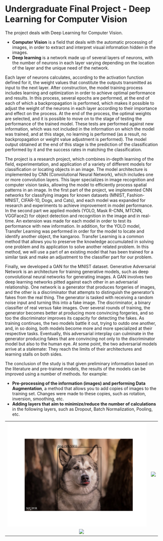 # Undergraduate Final Project - Deep Learning for Computer Vision

The project deals with Deep Learning for Computer Vision.
* **Computer Vision** is a field that deals with the automatic processing of images, in order to extract and interpret visual information hidden in the images. 
* **Deep learning** is a network made up of several layers of neurons, with the number of neurons in each layer varying depending on the location of the layer and the unique need of the network.

Each layer of neurons calculates, according to the activation function defined for it, the weight values that constitute the outputs transmitted as input to the next layer. After construction, the model training process includes learning and optimization in order to achieve optimal performance and results. In this process, several epochs are performed, at the end of each of which a backpropagation is performed, which makes it possible to adjust the weight of the neurons in each layer according to their importance and effect on the process. At the end of the process, the optimal weights are selected, and it is possible to move on to the stage of testing the performance of the trained model. These tests are performed against new information, which was not included in the information on which the model was trained, and at this stage, no learning is performed (as a result, no backpropagation or weight value adjustment is performed). The model output obtained at the end of this stage is the prediction of the classification performed by it and the success rates in matching the classification. 

The project is a research project, which combines in-depth learning of the field, experimentation, and application of a variety of different models for classification or locating objects in an image. The model architecture is implemented by CNN (Convolutional Neural Network), which includes one or more convolution layers. This layer specializes in image recognition and computer vision tasks, allowing the model to efficiently process spatial patterns in an image. In the first part of the project, we implemented CNN networks for classifying images for known datasets (MNIST, Fashion-MNIST, CIFAR-10, Dogs, and Cats), and each model was expanded for research and experiments to achieve improvement in model performance. In the second part we applied models (YOLO, Mask R-CNN, MTCNN, VGGFace2) for object detection and recognition in the image and in real-time. An extension was made for each model in order to test its performance with new information. In addition, for the YOLO model, Transfer Learning was performed in order for the model to locate and identify another object, the kangaroo. Transfer Learning is a common method that allows you to preserve the knowledge accumulated in solving one problem and its application to solve another related problem. In this method, we will use a part of an existing model that has been trained for a similar task and make an adjustment to the classifier part for our problem.

Finally, we developed a GAN for the MNIST dataset. Generative Adversarial Network is an architecture for training generative models, such as deep convolutional neural networks for generating images. A GAN involves two deep learning networks pitted against each other in an adversarial relationship. One network is a generator that produces forgeries of images, and the other is a discriminator that attempts to distinguish the generator’s fakes from the real thing. The generator is tasked with receiving a random noise input and turning this into a fake image. The discriminator, a binary classifier of real versus fake images. Over several rounds of training, the generator becomes better at producing more convincing forgeries, and so too the discriminator improves its capacity for detecting the fakes. As training continues, the two models battle it out, trying to outdo one another, and, in so doing, both models become more and more specialized at their respective tasks. Eventually, this adversarial interplay can culminate in the generator producing fakes that are convincing not only to the discriminator model but also to the human eye. At some point, the two adversarial models arrive at a stalemate: They reach the limits of their architectures and learning stalls on both sides.

The conclusion of the study is that given preliminary information based on the literature and pre-trained models, the results of the models can be improved using a number of methods. for example:
* **Pre-processing of the information (images) and performing Data Augmentation**, a method that allows you to add copies of images to the training set. Changes were made to these copies, such as rotation, inversion, smoothing, etc.
* **Adding layers that aim to minimize/reduce the number of calculations** in the following layers, such as Dropout, Batch Normalization, Pooling, etc.

<table align="center">
  <tr>
    <td><img src="images/tai1.png"></td>
    <td><img src="images/tai2.png"></td>
  </tr>
  <tr>
    <td colspan="2" align="center"><img src="images/tai-aria.png" width="550"></td>
  </tr>
</table>
